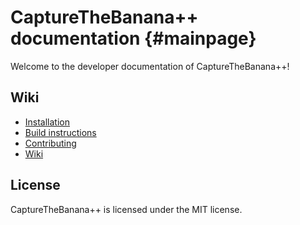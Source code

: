 # CaptureTheBanana++ documentation {#mainpage}

Welcome to the developer documentation of CaptureTheBanana++!

## Wiki

- <a href="https://github.com/CaptureTheBanana/CaptureTheBanana/docs/wiki/overview/installation.md">Installation</a>
- <a href="https://github.com/CaptureTheBanana/CaptureTheBanana/docs/wiki/development/build-instructions.md">Build instructions</a>
- <a href="https://github.com/CaptureTheBanana/CaptureTheBanana/docs/wiki/development/contributing.md">Contributing</a>
- <a href="https://github.com/CaptureTheBanana/CaptureTheBanana/docs/wiki/home.md">Wiki</a>

## License

CaptureTheBanana++ is licensed under the MIT license.
